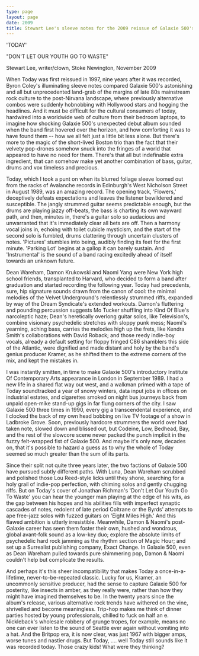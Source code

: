 ```yaml
---
type: page
layout: page
date: 2009
title: Stewart Lee's sleeve notes for the 2009 reissue of Galaxie 500's Today
---
```

'TODAY'

"DON'T LET OUR YOUTH GO TO WASTE"

Stewart Lee, writer/clown, Stoke Newington, November 2009

When Today was first reissued in 1997, nine years after it was recorded, Byron Coley's illuminating sleeve notes compared Galaxie 500's astonishing and all but unprecedented land-grab of the margins of late 80s mainstream rock culture to the post-Nirvana landscape, where previously alternative combos were suddenly hobnobbing with Hollywood stars and hogging the headlines. And it must be difficult for the cultural consumers of today, hardwired into a worldwide web of culture from their bedroom laptops, to imagine how shocking Galaxie 500's unexpected debut album sounded when the band first hovered over the horizon, and how comforting it was to have found them -- how we all felt just a little bit less alone. But there's more to the magic of the short-lived Boston trio than the fact that their velvety pop-drones somehow snuck into the fringes of a world that appeared to have no need for them. There's that all but indefinable extra ingredient, that can somehow make yet another combination of bass, guitar, drums and vox timeless and precious.

Today, which I took a punt on when its blurred foliage sleeve loomed out from the racks of Avalanche records in Edinburgh's West Nicholson Street in August 1989, was an amazing record. The opening track, 'Flowers,' deceptively defeats expectations and leaves the listener bewildered and susceptible. The jangly strummed guitar seems predictable enough, but the drums are playing jazzy off-beats, the bass is charting its own wayward path, and then, minutes in, there's a guitar solo so audacious and unwarranted that it's immediately clear all bets are off. Then a harmony vocal joins in, echoing with toilet cubicle mysticism, and the start of the second solo is fumbled, drums clattering through uncertain clusters of notes. 'Pictures' stumbles into being, audibly finding its feet for the first minute. 'Parking Lot' begins at a gallop it can barely sustain. And 'Instrumental' is the sound of a band racing excitedly ahead of itself towards an unknown future.

Dean Wareham, Damon Krukowski and Naomi Yang were New York high school friends, transplanted to Harvard, who decided to form a band after graduation and started recording the following year. Today had precedents, sure, hip signature sounds drawn from the canon of cool: the minimal melodies of the Velvet Underground's relentlessly strummed riffs, expanded by way of the Dream Syndicate's extended workouts. Damon's fluttering and pounding percussion suggests Mo Tucker shuffling into Kind Of Blue's narcoleptic haze; Dean's heretically overlong guitar solos, like Television's, combine visionary psychedelic stretches with sloppy punk mess; Naomi's yearning, aching bass, carries the melodies high up the frets, like Kendra Smith's collaborations with David Roback; and those reedy indie-boy vocals, already a default setting for floppy fringed C86 shamblers this side of the Atlantic, were dignified and made distant and holy by the band's genius producer Kramer, as he shifted them to the extreme corners of the mix, and kept the mistakes in.

I was instantly smitten, in time to make Galaxie 500's introductory Institute Of Contemporary Arts appearance in London in September 1989. I had a new life in a shared flat way out west, and a walkman primed with a tape of Today soundtracked a year of snowy winters, data input jobs in offices on industrial estates, and cigarettes smoked on night bus journeys back from unpaid open-mike stand-up gigs in far flung corners of the city. I saw Galaxie 500 three times in 1990, every gig a transcendental experience, and I clocked the back of my own head bobbing on live TV footage of a show in Ladbroke Grove. Soon, previously hardcore strummers the world over had taken note, slowed down and blissed out, but Codeine, Low, Bedhead, Bay, and the rest of the slowcore scene never packed the punch implicit in the fuzzy felt-wrapped fist of Galaxie 500. And maybe it's only now, decades on, that it's possible to hazard a guess as to why the whole of Today seemed so much greater than the sum of its parts.

Since their split not quite three years later, the two factions of Galaxie 500 have pursued subtly different paths. With Luna, Dean Wareham scrubbed and polished those Lou Reed-style licks until they shone, searching for a holy grail of indie-pop perfection, with chiming solos and gently chugging riffs. But on Today's cover of Jonathan Richman's 'Don't Let Our Youth Go To Waste' you can hear the younger man playing at the edge of his wits, as the gap between his hopes and his abilities fills with imperfect synaptic cascades of notes, redolent of late period Coltrane or the Byrds' attempts to ape free-jazz solos with fuzzed guitars on 'Eight Miles High.' And this flawed ambition is utterly irresistible. Meanwhile, Damon & Naomi's post-Galaxie career has seen them foster their own, hushed and wondrous, global avant-folk sound as a low-key duo; explore the absolute limits of psychedelic hard rock jamming as the rhythm section of Magic Hour; and set up a Surrealist publishing company, Exact Change. In Galaxie 500, even as Dean Wareham pulled towards pure shimmering pop, Damon & Naomi couldn't help but complicate the results.

And perhaps it's this sheer incompatibility that makes Today a once-in-a- lifetime, never-to-be-repeated classic. Lucky for us, Kramer, an uncommonly sensitive producer, had the sense to capture Galaxie 500 for posterity, like insects in amber, as they really were, rather than how they might have imagined themselves to be. In the twenty years since the album's release, various alternative rock trends have withered on the vine, shrivelled and become meaningless. Trip-hop makes me think of dinner parties hosted by young professionals, chilled to fuck on half an e. Nickleback's wholesale robbery of grunge tropes, for example, means no one can ever listen to the sound of Seattle ever again without vomiting into a hat. And the Britpop era, it is now clear, was just 1967 with bigger amps, worse tunes and nastier drugs. But Today, …. well Today still sounds like it was recorded today. Those crazy kids! What were they thinking?
